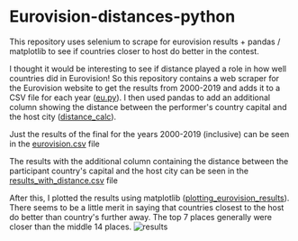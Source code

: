 # Eurovision-distances-python
This repository uses selenium to scrape for eurovision results + pandas / matplotlib to see if countries closer to host do better in the contest. 

I thought it would be interesting to see if distance played a role in how well countries did in Eurovision! So this repository contains a web scraper for the Eurovision website to get the results from 2000-2019 and adds it to a CSV file for each year ([eu.py](https://github.com/JpPjJp/Eurovision-distances/blob/main/eu.py)). I then used pandas to add an additional column showing the distance between the performer's country capital and the host city ([distance_calc](https://github.com/JpPjJp/Eurovision-distances/blob/main/distance_calc.py)). 

Just the results of the final for the years 2000-2019 (inclusive) can be seen in the [eurovision.csv](https://github.com/JpPjJp/Eurovision-web-scraper/blob/main/eurovision.csv) file

The results with the additional column containing the distance between the participant country's capital and the host city can be seen in the [results_with_distance.csv](https://github.com/JpPjJp/Eurovision-web-scraper/blob/main/results_with_distance.csv) file

After this, I plotted the results using matplotlib ([plotting_eurovision_results](https://github.com/JpPjJp/Eurovision-distances/blob/main/plotting_eurovision_results.py)). There seems to be a little merit in saying that countries closest to the host do better than country's further away. The top 7 places generally were closer than the middle 14 places.
![results](https://github.com/JpPjJp/Eurovision-web-scraper/blob/main/eurovision%20plot.png)
